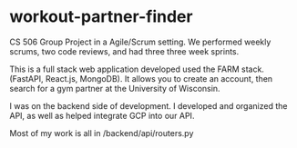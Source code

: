 # workout-partner-finder
CS 506 Group Project in a Agile/Scrum setting. We performed weekly scrums, two code reviews, and had three three week sprints. 

This is a full stack web application developed used the FARM stack. (FastAPI, React.js, MongoDB). It allows you to create an account, then search for a gym partner at the University of Wisconsin. 

I was on the backend side of development. I developed and organized the API, as well as helped integrate GCP into our API. 

Most of my work is all in /backend/api/routers.py



